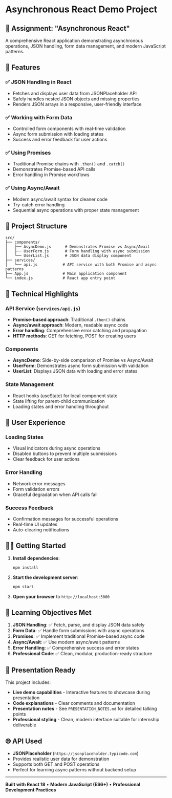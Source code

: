 # Asynchronous React Demo Project

## 🎯 Assignment: "Asynchronous React"

A comprehensive React application demonstrating asynchronous operations, JSON handling, form data management, and modern JavaScript patterns.

## 🚀 Features

### ✅ JSON Handling in React
- Fetches and displays user data from JSONPlaceholder API
- Safely handles nested JSON objects and missing properties
- Renders JSON arrays in a responsive, user-friendly interface

### ✅ Working with Form Data
- Controlled form components with real-time validation
- Async form submission with loading states
- Success and error feedback for user actions

### ✅ Using Promises
- Traditional Promise chains with `.then()` and `.catch()`
- Demonstrates Promise-based API calls
- Error handling in Promise workflows

### ✅ Using Async/Await
- Modern async/await syntax for cleaner code
- Try-catch error handling
- Sequential async operations with proper state management

## 📁 Project Structure

```
src/
├── components/
│   ├── AsyncDemo.js      # Demonstrates Promise vs Async/Await
│   ├── UserForm.js       # Form handling with async submission
│   └── UserList.js       # JSON data display component
├── services/
│   └── api.js           # API service with both Promise and async patterns
├── App.js               # Main application component
└── index.js             # React app entry point
```

## 🔧 Technical Highlights

### API Service (`services/api.js`)
- **Promise-based approach**: Traditional `.then()` chains
- **Async/await approach**: Modern, readable async code
- **Error handling**: Comprehensive error catching and propagation
- **HTTP methods**: GET for fetching, POST for creating users

### Components
- **AsyncDemo**: Side-by-side comparison of Promise vs Async/Await
- **UserForm**: Demonstrates async form submission with validation
- **UserList**: Displays JSON data with loading and error states

### State Management
- React hooks (useState) for local component state
- State lifting for parent-child communication
- Loading states and error handling throughout

## 🎨 User Experience

### Loading States
- Visual indicators during async operations
- Disabled buttons to prevent multiple submissions
- Clear feedback for user actions

### Error Handling
- Network error messages
- Form validation errors
- Graceful degradation when API calls fail

### Success Feedback
- Confirmation messages for successful operations
- Real-time UI updates
- Auto-clearing notifications

## 🏃‍♂️ Getting Started

1. **Install dependencies**:
   ```bash
   npm install
   ```

2. **Start the development server**:
   ```bash
   npm start
   ```

3. **Open your browser** to `http://localhost:3000`

## 🎯 Learning Objectives Met

1. **JSON Handling**: ✅ Fetch, parse, and display JSON data safely
2. **Form Data**: ✅ Handle form submissions with async operations
3. **Promises**: ✅ Implement traditional Promise-based async code
4. **Async/Await**: ✅ Use modern async/await patterns
5. **Error Handling**: ✅ Comprehensive success and error states
6. **Professional Code**: ✅ Clean, modular, production-ready structure

## 🎤 Presentation Ready

This project includes:
- **Live demo capabilities** - Interactive features to showcase during presentation
- **Code explanations** - Clear comments and documentation
- **Presentation notes** - See `PRESENTATION_NOTES.md` for detailed talking points
- **Professional styling** - Clean, modern interface suitable for internship deliverable

## 🌐 API Used

- **JSONPlaceholder** (`https://jsonplaceholder.typicode.com`)
- Provides realistic user data for demonstration
- Supports both GET and POST operations
- Perfect for learning async patterns without backend setup

---

**Built with React 18** • **Modern JavaScript (ES6+)** • **Professional Development Practices**